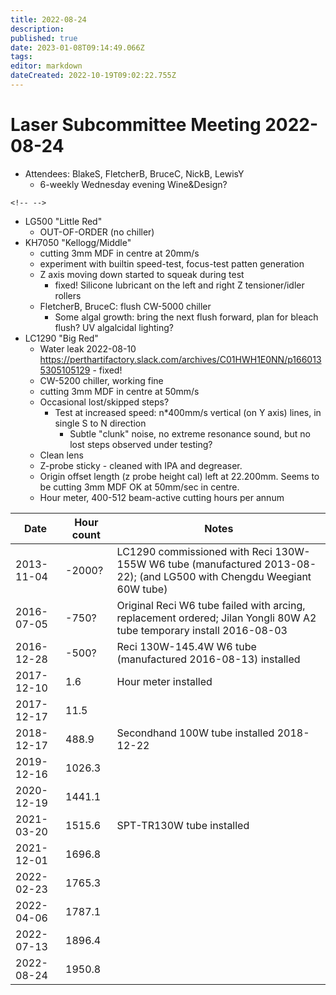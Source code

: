 ```yaml
---
title: 2022-08-24
description: 
published: true
date: 2023-01-08T09:14:49.066Z
tags: 
editor: markdown
dateCreated: 2022-10-19T09:02:22.755Z
---
```


# Laser Subcommittee Meeting 2022-08-24

-   Attendees: BlakeS, FletcherB, BruceC, NickB, LewisY
    -   6-weekly Wednesday evening Wine&Design?

```{=html}
<!-- -->
```
-   LG500 "Little Red"
    -   OUT-OF-ORDER (no chiller)
-   KH7050 "Kellogg/Middle"
    -   cutting 3mm MDF in centre at 20mm/s
    -   experiment with builtin speed-test, focus-test patten generation
    -   Z axis moving down started to squeak during test
        -   fixed! Silicone lubricant on the left and right Z tensioner/idler rollers
    -   FletcherB, BruceC: flush CW-5000 chiller
        -   Some algal growth: bring the next flush forward, plan for bleach flush? UV algalcidal lighting?
-   LC1290 "Big Red"
    -   Water leak 2022-08-10 <https://perthartifactory.slack.com/archives/C01HWH1E0NN/p1660135305105129> - fixed!
    -   CW-5200 chiller, working fine
    -   cutting 3mm MDF in centre at 50mm/s
    -   Occasional lost/skipped steps?
        -   Test at increased speed: n\*400mm/s vertical (on Y axis) lines, in single S to N direction
            -   Subtle "clunk" noise, no extreme resonance sound, but no lost steps observed under testing?
    -   Clean lens
    -   Z-probe sticky - cleaned with IPA and degreaser.
    -   Origin offset length (z probe height cal) left at 22.200mm. Seems to be cutting 3mm MDF OK at 50mm/sec in centre.
    -   Hour meter, 400-512 beam-active cutting hours per annum

| Date       | Hour count | Notes                                                                                                                 |
|------------|------------|-----------------------------------------------------------------------------------------------------------------------|
| 2013-11-04 | -2000?     | LC1290 commissioned with Reci 130W-155W W6 tube (manufactured 2013-08-22); (and LG500 with Chengdu Weegiant 60W tube) |
| 2016-07-05 | -750?      | Original Reci W6 tube failed with arcing, replacement ordered; Jilan Yongli 80W A2 tube temporary install 2016-08-03  |
| 2016-12-28 | -500?      | Reci 130W-145.4W W6 tube (manufactured 2016-08-13) installed                                                          |
| 2017-12-10 | 1.6        | Hour meter installed                                                                                                  |
| 2017-12-17 | 11.5       |                                                                                                                       |
| 2018-12-17 | 488.9      | Secondhand 100W tube installed 2018-12-22                                                                             |
| 2019-12-16 | 1026.3     |                                                                                                                       |
| 2020-12-19 | 1441.1     |                                                                                                                       |
| 2021-03-20 | 1515.6     | SPT-TR130W tube installed                                                                                             |
| 2021-12-01 | 1696.8     |                                                                                                                       |
| 2022-02-23 | 1765.3     |                                                                                                                       |
| 2022-04-06 | 1787.1     |                                                                                                                       |
| 2022-07-13 | 1896.4     |                                                                                                                       |
| 2022-08-24 | 1950.8     |                                                                                                                       |
